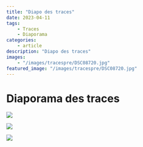 ```yaml
---
title: "Diapo des traces"
date: 2023-04-11
tags: 
    - Traces
    - Diaporama
categories:
    - article
description: "Diapo des traces"
images:
    - "/images/tracespre/DSC08720.jpg"
featured_image: "/images/tracespre/DSC08720.jpg"
---
```


# Diaporama des traces

![](/images/tracespre/DSC08720.jpg) 

![](/images/tracespre/DSC09560.jpg) 

![](/images/tracespre/DSC09611.jpg) 
